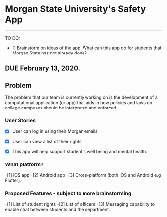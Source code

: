 # Morgan State University's Safety App


**** 
TO DO:
- [] Brainstorm on ideas of the app. What can this app do for students that Morgan State has not already done? 
## DUE February 13, 2020.

## Problem
The problem that our team is currently working on is the development of a computational application (or app) that aids in how policies and laws on college campuses should be interpreted and enforced.

### User Stories
- [x] User can log in using their Morgan emails
- [x] User can view a list of their rights
- [x] This app will help support student's well being and mental health.


### What platform?
-[1] iOS app
-[2] Android app
-[3] Cross-platform (both iOS and Android e.g Flutter).


### Proposed Features - subject to more brainstorming
-[1] List of student rights
-[2] List of officers
-[3] Messaging capability to enable chat between students and the department.
